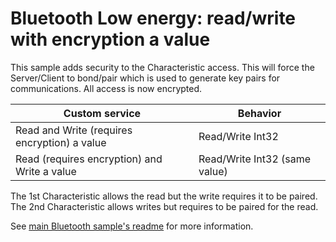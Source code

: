 # Bluetooth Low energy: read/write with encryption a value

This sample adds security to the Characteristic access. This will force the Server/Client to bond/pair which is 
used to generate key pairs for communications. All access is now encrypted. 

| Custom service | Behavior |
| --- | --- |
| Read and Write (requires encryption) a value | Read/Write Int32 |
| Read (requires encryption) and Write a value | Read/Write Int32 (same value) |

The 1st Characteristic allows the read but the write requires it to be paired.
The 2nd Characteristic allows writes but requires to be paired for the read.

See [main Bluetooth sample's readme](../README.md) for more information.